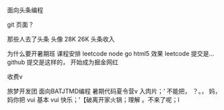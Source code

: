 面向头条编程 

git 页面？  

那些人去了头条
头像  28K   26K
头条收入

为什么要开暑期班
课程安排
leetcode   node   go   html5 
效果
  leetcode 提交是...
  github 提交是这样的，
  开始成为掘金网红

收费v

旅梦开发团 
面向BATJTMD编程
暑期代码夏令营v 入肉片；‘
不能把， ？。， 妈，妈你把 vui 基本 vui 快乐；’【破离开家火锅；理解 。不来了呢；l

